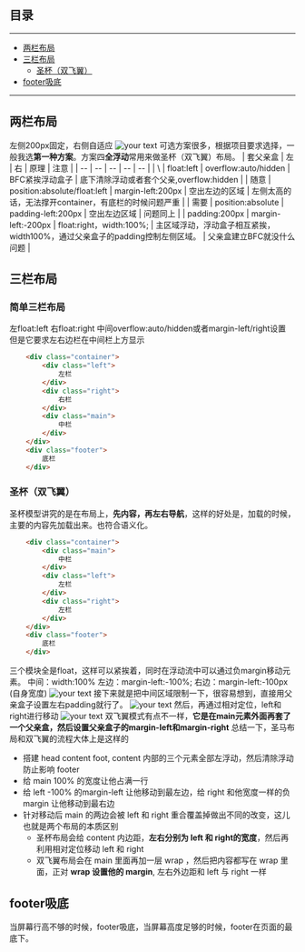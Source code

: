 ## 目录
---
- [两栏布局](#两栏布局)
- [三栏布局](#三栏布局)
  - [圣杯（双飞翼）](#圣杯双飞翼)
- [footer吸底](#footer吸底)
---

## 两栏布局
左侧200px固定，右侧自适应
![your text](http://o7bk1ffzo.bkt.clouddn.com/1500385653092)
可选方案很多，根据项目要求选择，一般我选**第一种方案**。方案四**全浮动**常用来做圣杯（双飞翼）布局。
| 套父亲盒 | 左         | 右           | 原理                           | 注意                    |
| -- | -- | -- | -- | -- |
| \             | float:left                   | overflow:auto/hidden    | BFC紧挨浮动盒子        | 底下清除浮动或者套个父亲,overflow:hidden    |
| 随意            | position:absolute/float:left | margin-left:200px       | 空出左边的区域              | 左侧太高的话，无法撑开container，有底栏的时候问题严重 |
| 需要            | position:absolute            | padding-left:200px      | 空出左边区域         | 问题同上          |
| padding:200px | margin-left:-200px           | float:right，width:100%; | 主区域浮动，浮动盒子相互紧挨，width100%，通过父亲盒子的padding控制左侧区域。 | 父亲盒建立BFC就没什么问题                  |
## 三栏布局
### 简单三栏布局
左float:left
右float:right
中间overflow:auto/hidden或者margin-left/right设置
但是它要求左右边栏在中间栏上方显示
```html
	<div class="container">
		<div class="left">
			左栏
		</div>
		<div class="right">
			右栏
		</div>
		<div class="main">
			中栏
		</div>
	</div>
	<div class="footer">
		底栏
	</div>
```
### 圣杯（双飞翼）
圣杯模型讲究的是在布局上，**先内容，再左右导航**，这样的好处是，加载的时候，主要的内容先加载出来。也符合语义化。
```html
	<div class="container">
		<div class="main">
			中栏
		</div>
		<div class="left">
			左栏
		</div>
		<div class="right">
			左栏
		</div>
	</div>
	<div class="footer">
		底栏
	</div>
```
三个模块全是float，这样可以紧挨着，同时在浮动流中可以通过负margin移动元素。
中间：width:100%
左边：margin-left:-100%;
右边：margin-left:-100px (自身宽度)
![your text](http://o7bk1ffzo.bkt.clouddn.com/1500388510237)
接下来就是把中间区域限制一下，很容易想到，直接用父亲盒子设置左右padding就行了。
![your text](http://o7bk1ffzo.bkt.clouddn.com/1500389357241)
然后，再通过相对定位，left和right进行移动
![your text](http://o7bk1ffzo.bkt.clouddn.com/1500389385555)
双飞翼模式有点不一样，**它是在main元素外面再套了一个父亲盒，然后设置父亲盒子的margin-left和margin-right**
总结一下，圣马布局和双飞翼的流程大体上是这样的
- 搭建 head content foot, content 内部的三个元素全部左浮动，然后清除浮动防止影响 footer
- 给 main 100% 的宽度让他占满一行
- 给 left -100% 的margin-left 让他移动到最左边，给 right 和他宽度一样的负 margin 让他移动到最右边
- 针对移动后 main 的两边会被 left 和 right 重合覆盖掉做出不同的改变，这儿也就是两个布局的本质区别
  - 圣杯布局会给 content 内边距，**左右分别为 left 和 right的宽度**，然后再利用相对定位移动 left 和 right
  - 双飞翼布局会在 main 里面再加一层 wrap ，然后把内容都写在 wrap 里面，正对 **wrap 设置他的 margin**, 左右外边距和 left 与 right 一样
## footer吸底
当屏幕行高不够的时候，footer吸底，当屏幕高度足够的时候，footer在页面的最底下。
